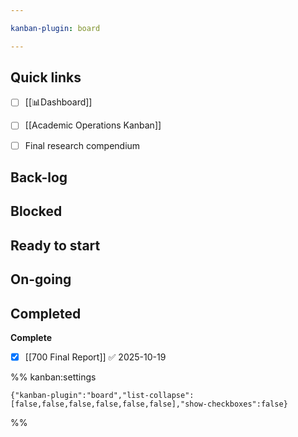 ```yaml
---

kanban-plugin: board

---
```


## Quick links

- [ ] [[📊Dashboard]]
- [ ] [[Academic Operations Kanban]]
- [ ] Final research compendium


## Back-log



## Blocked



## Ready to start



## On-going



## Completed

**Complete**
- [x] [[700 Final Report]] ✅ 2025-10-19




%% kanban:settings
```
{"kanban-plugin":"board","list-collapse":[false,false,false,false,false,false],"show-checkboxes":false}
```
%%